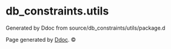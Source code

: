 # db_constraints.utils
Generated by Ddoc from source/db_constraints/utils/package.d


Page generated by [Ddoc](http://dlang.org/ddoc.html). :copyright: 
